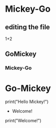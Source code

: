 # Mickey-Go

## editing the file

1+2

## GoMickey
### Mickey-Go
# Go-Mickey

print("Hello Mickey!")

* Welcome!

print("Welcome!")
